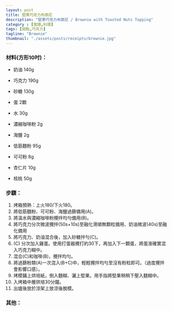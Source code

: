 ```yaml
---
layout: post
title: 堅果巧克力布朗尼
description: "堅果巧克力布朗尼 / Brownie with Toasted Nuts Topping"
category : [食譜,料理]
tags: [甜點,巧克力]
tagline: "Brownie"
thumbnail: "./assets/posts/receipts/brownie.jpg"
---
```


### 材料(方形10吋)：  
- 奶油 140g  
- 巧克力 190g  
- 砂糖 130g  

- 蛋 2顆
 
- 水 30g  
- 濃縮咖啡粉 2g

- 海鹽 2g
- 低筋麵粉 95g  
- 可可粉 8g

- 杏仁片 10g 
- 核桃 50g

### 步驟： 

1. 烤箱預熱：上火180/下火180。
2. 將低筋麵粉、可可粉、海鹽過篩備用(A)。
3. 將溫水與濃縮咖啡粉攪拌均勻備用(B)。
4. 將巧克力分次微波攪拌(50s+10s)至融化滑順無顆粒備用、奶油微波(40s)至融化備用
5. 將巧克力、奶油混合後，加入砂糖拌勻(C)。
6. (C) 分次加入雞蛋。使用打蛋器攪打約30下，再加入下一顆蛋，將蛋液確實混入巧克力糊中。
7. 混合(C)和咖啡(B)，攪拌均勻。
8. 將過篩粉類(A)一次混入(B+C)中，輕輕攪拌均勻至沒有粉粒即可。（過度攪拌會影響口感）。
9. 烤模鋪上烘培紙，倒入麵糊、灑上堅果。用手指將堅果稍稍下壓入麵糊中。
10. 入烤箱中層烘培30分鐘。
11. 出爐後放於涼架上放涼後脫模。

### 其他：
